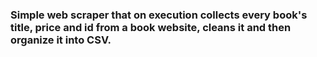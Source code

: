 ### Simple web scraper that on execution collects every book's title, price and id from a book website, cleans it and then organize it into CSV.
